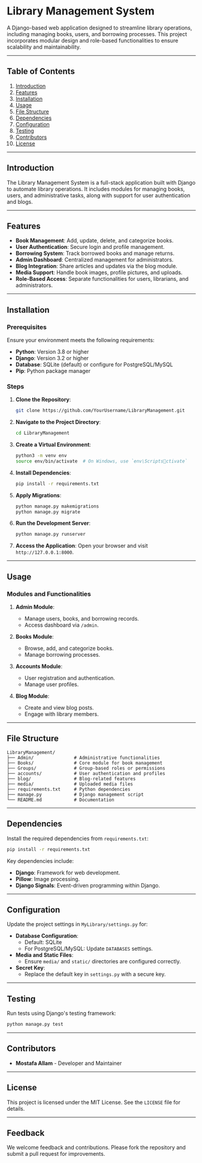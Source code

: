
# Library Management System

A Django-based web application designed to streamline library operations, including managing books, users, and borrowing processes. This project incorporates modular design and role-based functionalities to ensure scalability and maintainability.

---

## Table of Contents

1. [Introduction](#introduction)
2. [Features](#features)
3. [Installation](#installation)
4. [Usage](#usage)
5. [File Structure](#file-structure)
6. [Dependencies](#dependencies)
7. [Configuration](#configuration)
8. [Testing](#testing)
9. [Contributors](#contributors)
10. [License](#license)

---

## Introduction

The Library Management System is a full-stack application built with Django to automate library operations. It includes modules for managing books, users, and administrative tasks, along with support for user authentication and blogs.

---

## Features

- **Book Management**: Add, update, delete, and categorize books.
- **User Authentication**: Secure login and profile management.
- **Borrowing System**: Track borrowed books and manage returns.
- **Admin Dashboard**: Centralized management for administrators.
- **Blog Integration**: Share articles and updates via the blog module.
- **Media Support**: Handle book images, profile pictures, and uploads.
- **Role-Based Access**: Separate functionalities for users, librarians, and administrators.

---

## Installation

### Prerequisites

Ensure your environment meets the following requirements:
- **Python**: Version 3.8 or higher
- **Django**: Version 3.2 or higher
- **Database**: SQLite (default) or configure for PostgreSQL/MySQL
- **Pip**: Python package manager

### Steps

1. **Clone the Repository**:
   ```bash
   git clone https://github.com/YourUsername/LibraryManagement.git
   ```

2. **Navigate to the Project Directory**:
   ```bash
   cd LibraryManagement
   ```

3. **Create a Virtual Environment**:
   ```bash
   python3 -m venv env
   source env/bin/activate  # On Windows, use `env\Scriptsctivate`
   ```

4. **Install Dependencies**:
   ```bash
   pip install -r requirements.txt
   ```

5. **Apply Migrations**:
   ```bash
   python manage.py makemigrations
   python manage.py migrate
   ```

6. **Run the Development Server**:
   ```bash
   python manage.py runserver
   ```

7. **Access the Application**:
   Open your browser and visit `http://127.0.0.1:8000`.

---

## Usage

### Modules and Functionalities

1. **Admin Module**:
   - Manage users, books, and borrowing records.
   - Access dashboard via `/admin`.

2. **Books Module**:
   - Browse, add, and categorize books.
   - Manage borrowing processes.

3. **Accounts Module**:
   - User registration and authentication.
   - Manage user profiles.

4. **Blog Module**:
   - Create and view blog posts.
   - Engage with library members.

---

## File Structure

```plaintext
LibraryManagement/
├── Admin/               # Administrative functionalities
├── Books/               # Core module for book management
├── Groups/              # Group-based roles or permissions
├── accounts/            # User authentication and profiles
├── blog/                # Blog-related features
├── media/               # Uploaded media files
├── requirements.txt     # Python dependencies
├── manage.py            # Django management script
└── README.md            # Documentation
```

---

## Dependencies

Install the required dependencies from `requirements.txt`:
```bash
pip install -r requirements.txt
```

Key dependencies include:
- **Django**: Framework for web development.
- **Pillow**: Image processing.
- **Django Signals**: Event-driven programming within Django.

---

## Configuration

Update the project settings in `MyLibrary/settings.py` for:
- **Database Configuration**:
  - Default: SQLite
  - For PostgreSQL/MySQL: Update `DATABASES` settings.
- **Media and Static Files**:
  - Ensure `media/` and `static/` directories are configured correctly.
- **Secret Key**:
  - Replace the default key in `settings.py` with a secure key.

---

## Testing

Run tests using Django's testing framework:
```bash
python manage.py test
```

---

## Contributors

- **Mostafa Allam** - Developer and Maintainer

---

## License

This project is licensed under the MIT License. See the `LICENSE` file for details.

---

## Feedback

We welcome feedback and contributions. Please fork the repository and submit a pull request for improvements.
